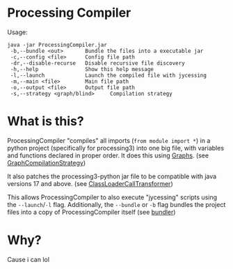 # Processing Compiler

Usage:
```
java -jar ProcessingCompiler.jar
 -b,--bundle <out>       Bundle the files into a executable jar
 -c,--config <file>      Config file path
 -dr,--disable-recurse   Disable recursive file discovery
 -h,--help               Show this help message
 -l,--launch             Launch the compiled file with jycessing
 -m,--main <file>        Main file path
 -o,--output <file>      Output file path
 -s,--strategy <graph/blind>     Compilation strategy
```


# What is this?
ProcessingCompiler "compiles" all imports (`from module import *`) in a python project (specifically for processing3) into one big file,
with variables and functions declared in proper order.
It does this using [Graphs](https://github.com/google/guava/wiki/GraphsExplained). (see [GraphCompilationStrategy](https://github.com/Badbird5907/ProcessingCompiler/blob/master/src/main/java/dev/badbird/processing/compiler/strategy/impl/graph/GraphCompilationStrategy.java))

It also patches the processing3-python jar file to be compatible with java versions 17 and above. (see [ClassLoaderCallTransformer](https://github.com/Badbird5907/ProcessingCompiler/blob/master/src/main/java/dev/badbird/processing/asm/ClassLoaderCallTransformer.java))

This allows ProcessingCompiler to also execute "jycessing" scripts using the `--launch`/`-l` flag.
Additionally, the `--bundle` or `-b` flag bundles the project files into a copy of ProcessingCompiler itself (see [bundler](https://github.com/Badbird5907/ProcessingCompiler/tree/master/src/main/java/dev/badbird/processing/bundler))

# Why?
Cause i can lol

